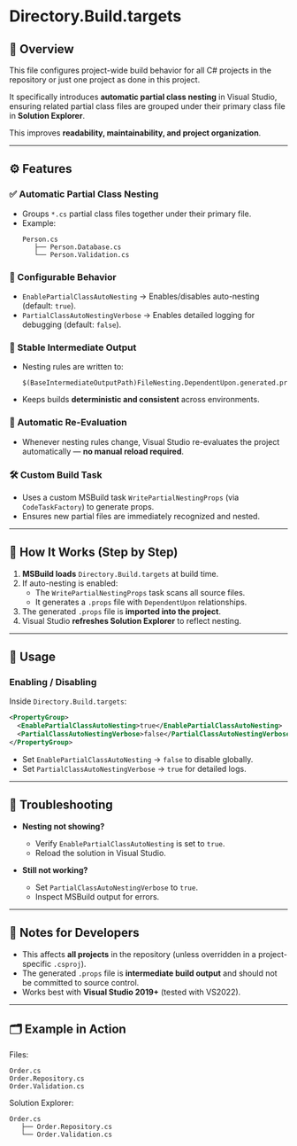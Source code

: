﻿# Directory.Build.targets

## 📖 Overview
This file configures project-wide build behavior for all C# projects in the repository or just one project as done in this project.  

It specifically introduces **automatic partial class nesting** in Visual Studio, ensuring related partial class files are grouped under their primary class file in **Solution Explorer**.

This improves **readability, maintainability, and project organization**.

---

## ⚙️ Features

### ✅ Automatic Partial Class Nesting
- Groups `*.cs` partial class files together under their primary file.  
- Example:
  ```
  Person.cs
     ├── Person.Database.cs
     └── Person.Validation.cs
  ```

### 🔧 Configurable Behavior
- `EnablePartialClassAutoNesting` → Enables/disables auto-nesting (default: `true`).  
- `PartialClassAutoNestingVerbose` → Enables detailed logging for debugging (default: `false`).  

### 📂 Stable Intermediate Output
- Nesting rules are written to:  
  ```
  $(BaseIntermediateOutputPath)FileNesting.DependentUpon.generated.props
  ```
- Keeps builds **deterministic and consistent** across environments.

### 🔄 Automatic Re-Evaluation
- Whenever nesting rules change, Visual Studio re-evaluates the project automatically — **no manual reload required**.

### 🛠 Custom Build Task
- Uses a custom MSBuild task `WritePartialNestingProps` (via `CodeTaskFactory`) to generate props.  
- Ensures new partial files are immediately recognized and nested.

---

## 🚀 How It Works (Step by Step)
1. **MSBuild loads** `Directory.Build.targets` at build time.  
2. If auto-nesting is enabled:
   - The `WritePartialNestingProps` task scans all source files.  
   - It generates a `.props` file with `DependentUpon` relationships.  
3. The generated `.props` file is **imported into the project**.  
4. Visual Studio **refreshes Solution Explorer** to reflect nesting.  

---

## 🔧 Usage

### Enabling / Disabling
Inside `Directory.Build.targets`:
```xml
<PropertyGroup>
  <EnablePartialClassAutoNesting>true</EnablePartialClassAutoNesting>
  <PartialClassAutoNestingVerbose>false</PartialClassAutoNestingVerbose>
</PropertyGroup>
```

- Set `EnablePartialClassAutoNesting` → `false` to disable globally.  
- Set `PartialClassAutoNestingVerbose` → `true` for detailed logs.

---

## 🐞 Troubleshooting
- **Nesting not showing?**
  - Verify `EnablePartialClassAutoNesting` is set to `true`.  
  - Reload the solution in Visual Studio.  

- **Still not working?**
  - Set `PartialClassAutoNestingVerbose` to `true`.  
  - Inspect MSBuild output for errors.  

---

## 📌 Notes for Developers
- This affects **all projects** in the repository (unless overridden in a project-specific `.csproj`).  
- The generated `.props` file is **intermediate build output** and should not be committed to source control.  
- Works best with **Visual Studio 2019+** (tested with VS2022).  

---

## 🗂 Example in Action
Files:
```
Order.cs
Order.Repository.cs
Order.Validation.cs
```

Solution Explorer:
```
Order.cs
   ├── Order.Repository.cs
   └── Order.Validation.cs
```
